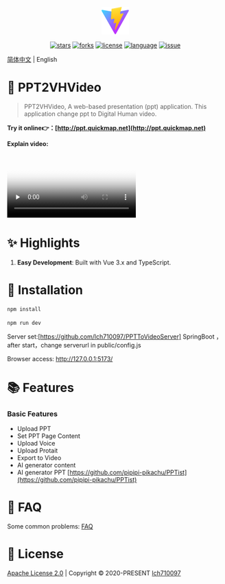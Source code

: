 <p align="center">
    <img src='/public/vite.svg' />
</p>

<p align="center">
    <a href="https://github.com/lch710097/PPT2VHVideo/stargazers" target="_black"><img src="https://img.shields.io/github/stars/lch710097/PPT2VHVideo?logo=github" alt="stars" /></a>
    <a href="https://github.com/lch710097/PPT2VHVideo/network/members" target="_black"><img src="https://img.shields.io/github/forks/lch710097/PPT2VHVideo?logo=github" alt="forks" /></a>
    <a href="https://github.com/lch710097/PPT2VHVideo/blob/master/LICENSE" target="_black"><img src="https://img.shields.io/github/license/lch710097/PPT2VHVideo?color=%232DCE89&logo=github" alt="license" /></a>
    <a href="https://www.typescriptlang.org" target="_black"><img src="https://img.shields.io/badge/language-TypeScript-blue.svg" alt="language"></a>
    <a href="https://github.com/lch710097/PPT2VHVideo/PPTist/issues" target="_black"><img src="https://img.shields.io/github/issues-closed/lch710097/PPT2VHVideo.svg" alt="issue"></a>
</p>

[简体中文](README_zh.md) | English


# 🎨 PPT2VHVideo
> PPT2VHVideo, A web-based presentation (ppt) application. This application change ppt to   Digital Human video.

<b>Try it online👉：[http://ppt.quickmap.net](http://ppt.quickmap.net)</b>

<b>Explain video:</b>

<video id="video" controls="" preload="none" poster="封面">
      <source id="mp4" src="/public/jiangjie.mp4" type="video/mp4">
</video>



# ✨ Highlights
1. <b>Easy Development</b>: Built with Vue 3.x and TypeScript.
 

# 🚀 Installation
```
npm install

npm run dev
```

Server set:[https://github.com/lch710097/PPTToVideoServer] SpringBoot ，after start，change serverurl in public/config.js 

Browser access: http://127.0.0.1:5173/


# 📚 Features
### Basic Features
- Upload PPT
- Set PPT Page Content
- Upload Voice
- Upload Protait
- Export to Video  
- AI generator content
- AI generator PPT [https://github.com/pipipi-pikachu/PPTist](https://github.com/pipipi-pikachu/PPTist)

# 👀 FAQ
Some common problems: [FAQ](/doc/Q&A.md)

 

# 📄 License
[Apache License 2.0](https://github.com/lch710097/PPT2VHVideo/blob/master/LICENSE) | Copyright © 2020-PRESENT [lch710097](https://github.com/lch710097)
 